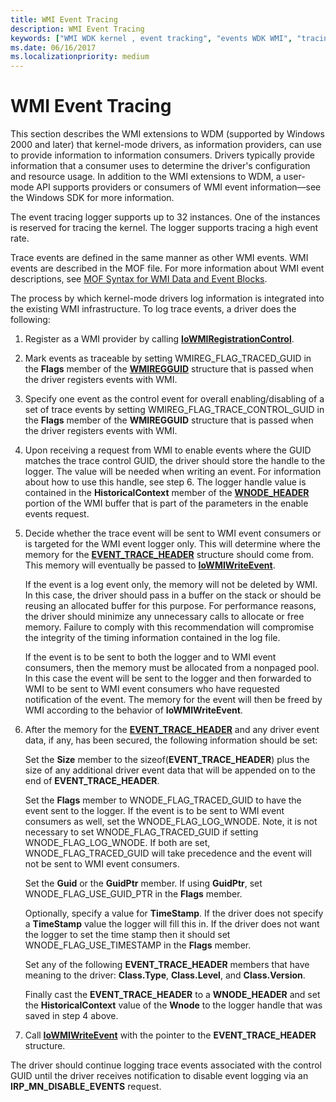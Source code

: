 ```yaml
---
title: WMI Event Tracing
description: WMI Event Tracing
keywords: ["WMI WDK kernel , event tracking", "events WDK WMI", "tracing WDK WMI", "WMI WDK kernel , WDM drivers", "WDM drivers WDK WMI"]
ms.date: 06/16/2017
ms.localizationpriority: medium
---
```


# WMI Event Tracing





This section describes the WMI extensions to WDM (supported by Windows 2000 and later) that kernel-mode drivers, as information providers, can use to provide information to information consumers. Drivers typically provide information that a consumer uses to determine the driver's configuration and resource usage. In addition to the WMI extensions to WDM, a user-mode API supports providers or consumers of WMI event information—see the Windows SDK for more information.

The event tracing logger supports up to 32 instances. One of the instances is reserved for tracing the kernel. The logger supports tracing a high event rate.

Trace events are defined in the same manner as other WMI events. WMI events are described in the MOF file. For more information about WMI event descriptions, see [MOF Syntax for WMI Data and Event Blocks](mof-syntax-for-wmi-data-and-event-blocks.md).

The process by which kernel-mode drivers log information is integrated into the existing WMI infrastructure. To log trace events, a driver does the following:

1.  Register as a WMI provider by calling [**IoWMIRegistrationControl**](/windows-hardware/drivers/ddi/wdm/nf-wdm-iowmiregistrationcontrol).

2.  Mark events as traceable by setting WMIREG\_FLAG\_TRACED\_GUID in the **Flags** member of the [**WMIREGGUID**](/windows-hardware/drivers/ddi/wmistr/ns-wmistr-wmiregguidw) structure that is passed when the driver registers events with WMI.

3.  Specify one event as the control event for overall enabling/disabling of a set of trace events by setting WMIREG\_FLAG\_TRACE\_CONTROL\_GUID in the **Flags** member of the **WMIREGGUID** structure that is passed when the driver registers events with WMI.

4.  Upon receiving a request from WMI to enable events where the GUID matches the trace control GUID, the driver should store the handle to the logger. The value will be needed when writing an event. For information about how to use this handle, see step 6. The logger handle value is contained in the **HistoricalContext** member of the [**WNODE\_HEADER**](/windows-hardware/drivers/ddi/wmistr/ns-wmistr-_wnode_header) portion of the WMI buffer that is part of the parameters in the enable events request.

5.  Decide whether the trace event will be sent to WMI event consumers or is targeted for the WMI event logger only. This will determine where the memory for the [**EVENT\_TRACE\_HEADER**](/previous-versions/ff544329(v=vs.85)) structure should come from. This memory will eventually be passed to [**IoWMIWriteEvent**](/windows-hardware/drivers/ddi/wdm/nf-wdm-iowmiwriteevent).

    If the event is a log event only, the memory will not be deleted by WMI. In this case, the driver should pass in a buffer on the stack or should be reusing an allocated buffer for this purpose. For performance reasons, the driver should minimize any unnecessary calls to allocate or free memory. Failure to comply with this recommendation will compromise the integrity of the timing information contained in the log file.

    If the event is to be sent to both the logger and to WMI event consumers, then the memory must be allocated from a nonpaged pool. In this case the event will be sent to the logger and then forwarded to WMI to be sent to WMI event consumers who have requested notification of the event. The memory for the event will then be freed by WMI according to the behavior of **IoWMIWriteEvent**.

6.  After the memory for the [**EVENT\_TRACE\_HEADER**](/previous-versions/ff544329(v=vs.85)) and any driver event data, if any, has been secured, the following information should be set:

    Set the **Size** member to the sizeof(**EVENT\_TRACE\_HEADER**) plus the size of any additional driver event data that will be appended on to the end of **EVENT\_TRACE\_HEADER**.

    Set the **Flags** member to WNODE\_FLAG\_TRACED\_GUID to have the event sent to the logger. If the event is to be sent to WMI event consumers as well, set the WNODE\_FLAG\_LOG\_WNODE. Note, it is not necessary to set WNODE\_FLAG\_TRACED\_GUID if setting WNODE\_FLAG\_LOG\_WNODE. If both are set, WNODE\_FLAG\_TRACED\_GUID will take precedence and the event will not be sent to WMI event consumers.

    Set the **Guid** or the **GuidPtr** member. If using **GuidPtr**, set WNODE\_FLAG\_USE\_GUID\_PTR in the **Flags** member.

    Optionally, specify a value for **TimeStamp**. If the driver does not specify a **TimeStamp** value the logger will fill this in. If the driver does not want the logger to set the time stamp then it should set WNODE\_FLAG\_USE\_TIMESTAMP in the **Flags** member.

    Set any of the following **EVENT\_TRACE\_HEADER** members that have meaning to the driver: **Class.Type**, **Class.Level**, and **Class.Version**.

    Finally cast the **EVENT\_TRACE\_HEADER** to a **WNODE\_HEADER** and set the **HistoricalContext** value of the **Wnode** to the logger handle that was saved in step 4 above.

7.  Call [**IoWMIWriteEvent**](/windows-hardware/drivers/ddi/wdm/nf-wdm-iowmiwriteevent) with the pointer to the **EVENT\_TRACE\_HEADER** structure.

The driver should continue logging trace events associated with the control GUID until the driver receives notification to disable event logging via an **IRP\_MN\_DISABLE\_EVENTS** request.

 

